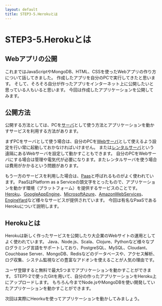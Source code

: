 ```yaml
---
layout: default
title: STEP3-5.Herokuとは
---
```

# STEP3-5.Herokuとは

## Webアプリの公開
これまではJavaScriptやMongoDB、HTML、CSSを使ったWebアプリの作り方について話してきました。
作成したアプリを自分のPCで実行してきたと思います。
そして、そろそろ自分が作ったアプリをインターネット上に公開したいと思っている人もいると思います。
今回は作成したアプリケーションを公開してみます。

## 公開方法
公開する方法としては、PCを[サーバ](http://e-words.jp/w/E382B5E383BCE38390.html)として使う方法とアプリケーションを動かすサービスを利用する方法があります。

まずPCをサーバとして使う場合は、自分のPCを[Webサーバ](http://e-words.jp/w/WebE382B5E383BCE38390.html)として使えるよう設定を行い常に起動しておかなければいけません。
または[レンタルサーバ](http://e-words.jp/w/E3839BE382B9E38386E382A3E383B3E382B0E382B5E383BCE38393E382B9.html)という遠隔にあるWebサーバを設定して動かすこともできます。
自分のPCをWebサーバにする場合は管理や電気代が必要になります。またレンタルサーバを使う場合は費用がかかるという問題があります。

もう一方のサービスを利用した場合は、[Paas](http://e-words.jp/w/PaaS.html)と呼ばれるものがよく使われています。
PaaSはPlatform as a Serviceの頭文字をとったもので、アプリケーションを動かす環境（プラットフォーム）を提供するサービスのことです。
[Heroku](https://www.heroku.com/)、[GoogleAppEngine](https://appengine.google.com)、[MicrosoftAzure](http://azure.microsoft.com/ja-jp/)、[AmazonWebServices](http://aws.amazon.com/jp/)、[EngineYard](https://www.engineyard.co.jp/)など様々なサービスが提供されています。
今回は有名なPaaSであるHerokuについて説明します。

## Herokuとは
Herokuは新しく作ったサービスを公開したり大企業のWebサイトの運用としてよく使われています。
Java、Node.js、Scala、Clojure、Pythonなど様々なプログラミング言語をサポートしており、PostgreSQL、MySQL、Cloudant、Couchbase Server、MongoDB、Redisなどのデータベースや、アクセス解析、ログ収集、システム監視などの豊富なアドオンを使えることが人気の理由です。

ユーザ登録すると無料で最大5つまでアプリケーションを動かすことができます。
STEP1-2で使ったGitを用いて、自分の作ったアプリケーションをHeroku上にアップロードします。
もちろん今までNode.jsやMongoDBを使い開発していたアプリケーションを動かすことができます。

次回は実際にHeorkuを使ってアプリケーションを動かしてみましょう。
